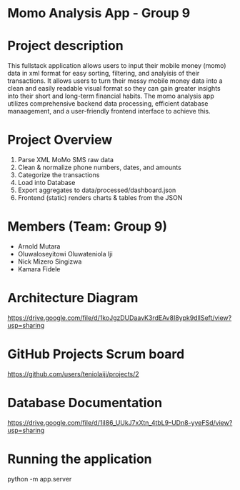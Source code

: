 # Momo Analysis App - Group 9
# Project description
This fullstack application allows users to input their mobile money (momo) data in xml format for easy sorting, filtering, and analyisis of their transactions. It allows users to turn their messy mobile money data into a clean and easily readable visual format so they can gain greater insights into their short and long-term financial habits. The momo analysis app utilizes comprehensive backend data processing, efficient database manaagement, and a user-friendly frontend interface to achieve this.

# Project Overview
1. Parse XML MoMo SMS raw data
2. Clean & normalize phone numbers, dates, and amounts
3. Categorize the transactions 
4. Load into Database
5. Export aggregates to data/processed/dashboard.json
6. Frontend (static) renders charts & tables from the JSON

# Members (Team: Group 9)
- Arnold Mutara
- Oluwaloseyitowi Oluwateniola Iji
- Nick Mizero Singizwa
- Kamara Fidele

# Architecture Diagram
https://drive.google.com/file/d/1koJgzDUDaavK3rdEAv8I8ypk9dllSeft/view?usp=sharing
# GitHub Projects Scrum board
https://github.com/users/teniolaiji/projects/2

# Database Documentation
https://drive.google.com/file/d/1iI86_UUkJ7xXtn_4tbL9-UDn8-yyeFSd/view?usp=sharing

# Running the application
python -m app.server